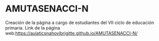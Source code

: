# AMUTASENACCI-N
Creación de la página a cargo de estudiantes del VII ciclo de educación primaria.
Link de la página web:https://aulaticsnahovibrigitte.github.io/AMUTASENACCI-N/
